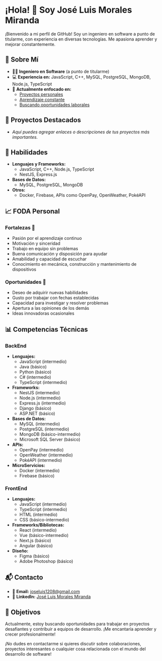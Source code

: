 # ¡Hola! 👋 Soy José Luis Morales Miranda

¡Bienvenido a mi perfil de GitHub! Soy un ingeniero en software a punto de titularme, con experiencia en diversas tecnologías. Me apasiona aprender y mejorar constantemente.

## 🚀 Sobre Mí
- 👨‍🎓 **Ingeniero en Software** (a punto de titularme)
- 💻 **Experiencia en:** JavaScript, C++, MySQL, PostgreSQL, MongoDB, Node.js, TypeScript
- 🌟 **Actualmente enfocado en:** 
  - [Proyectos personales](#)
  - [Aprendizaje constante](#)
  - [Buscando oportunidades laborales](#)

## 🌟 Proyectos Destacados
- *Aquí puedes agregar enlaces o descripciones de tus proyectos más importantes.*

## 💼 Habilidades
- **Lenguajes y Frameworks:**
  - JavaScript, C++, Node.js, TypeScript
  - NestJS, Express.js
- **Bases de Datos:**
  - MySQL, PostgreSQL, MongoDB
- **Otros:**
  - Docker, Firebase, APIs como OpenPay, OpenWeather, PokéAPI

## 📈 FODA Personal

### Fortalezas 💪
- Pasión por el aprendizaje continuo
- Motivación y sinceridad
- Trabajo en equipo sin problemas
- Buena comunicación y disposición para ayudar
- Amabilidad y capacidad de escuchar
- Conocimiento en mecánica, construcción y mantenimiento de dispositivos

### Oportunidades 🌱
- Deseo de adquirir nuevas habilidades
- Gusto por trabajar con fechas establecidas
- Capacidad para investigar y resolver problemas
- Apertura a las opiniones de los demás
- Ideas innovadoras ocasionales

## 📊 Competencias Técnicas

### BackEnd
- **Lenguajes:** 
  - JavaScript (intermedio)
  - Java (básico)
  - Python (básico)
  - C# (intermedio)
  - TypeScript (intermedio)
- **Frameworks:** 
  - NestJS (intermedio)
  - Node.js (intermedio)
  - Express.js (intermedio)
  - Django (básico)
  - ASP.NET (básico)
- **Bases de Datos:** 
  - MySQL (intermedio)
  - PostgreSQL (intermedio)
  - MongoDB (básico-intermedio)
  - Microsoft SQL Server (básico)
- **APIs:** 
  - OpenPay (intermedio)
  - OpenWeather (intermedio)
  - PokéAPI (intermedio)
- **MicroServicios:**
  - Docker (intermedio)
  - Firebase (básico)

### FrontEnd
- **Lenguajes:**
  - JavaScript (intermedio)
  - TypeScript (intermedio)
  - HTML (intermedio)
  - CSS (básico-intermedio)
- **Frameworks/Bibliotecas:**
  - React (intermedio)
  - Vue (básico-intermedio)
  - Next.js (básico)
  - Angular (básico)
- **Diseño:**
  - Figma (básico)
  - Adobe Photoshop (básico)

## 📬 Contacto
- 📧 **Email:** [joseluis1208@gmail.com](mailto:joseluis1208@gmail.com)
- 🔗 **LinkedIn:** [José Luis Morales Miranda](https://www.linkedin.com/in/jos%C3%A9-luis-morales-miranda-073a421a8/)

## 🎯 Objetivos
Actualmente, estoy buscando oportunidades para trabajar en proyectos desafiantes y contribuir a equipos de desarrollo. ¡Me encantaría aprender y crecer profesionalmente!

¡No dudes en contactarme si quieres discutir sobre colaboraciones, proyectos interesantes o cualquier cosa relacionada con el mundo del desarrollo de software!
